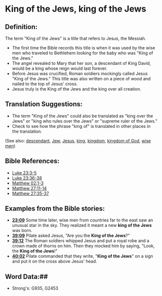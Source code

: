# King of the Jews, king of the Jews #

## Definition: ##

The term "King of the Jews" is a title that refers to Jesus, the Messiah.

* The first time the Bible records this title is when it was used by the wise men who traveled to Bethlehem looking for the baby who was "King of the Jews."
* The angel revealed to Mary that her son, a descendant of King David, would be a king whose reign would last forever.
* Before Jesus was crucified, Roman soldiers mockingly called Jesus "King of the Jews." This title was also written on a piece of wood and nailed to the top of Jesus' cross.
* Jesus truly is the King of the Jews and the king over all creation.

## Translation Suggestions: ##

* The term "King of the Jews" could also be translated as "king over the Jews" or "king who rules over the Jews" or "supreme ruler of the Jews."
* Check to see how the phrase "king of" is translated in other places in the translation.

(See also: [descendant](../other/descendant.md), [Jew](jew.md), [Jesus](jesus.md), [king](../other/king.md), [kingdom](../other/kingdom.md), [kingdom of God](kingdomofgod.md), [wise men](../other/wisemen.md))

## Bible References: ##

* [Luke 23:3-5](rc://en/tn/help/luk/23/03)
* [Luke 23:36-38](rc://en/tn/help/luk/23/36)
* [Matthew 02:1-3](rc://en/tn/help/mat/02/01)
* [Matthew 27:11-14](rc://en/tn/help/mat/27/11)
* [Matthew 27:35-37](rc://en/tn/help/mat/27/35)

## Examples from the Bible stories: ##

* __[23:09](rc://en/tn/help/obs/23/09)__ Some time later, wise men from countries far to the east saw an unusual star in the sky. They realized it meant a new __king of the Jews__  was born.
* __[39:09](rc://en/tn/help/obs/39/09)__ Pilate asked Jesus, "Are you the __King of the Jews__?"
* __[39:12](rc://en/tn/help/obs/39/12)__ The Roman soldiers whipped Jesus and put a royal robe and a crown made of thorns on him. Then they mocked him by saying, "Look, the __King of the Jews__!"
* __[40:02](rc://en/tn/help/obs/40/02)__ Pilate commanded that they write, "__King of the Jews__" on a sign and put it on the cross above Jesus' head.


## Word Data:##

* Strong's: G935, G2453
